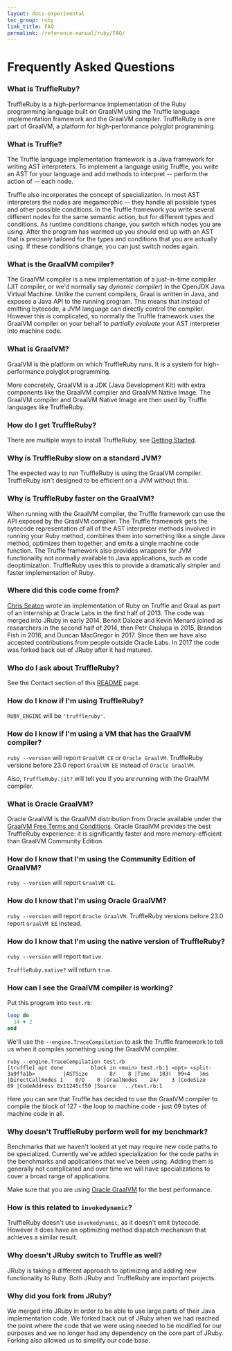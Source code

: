 ```yaml
---
layout: docs-experimental
toc_group: ruby
link_title: FAQ
permalink: /reference-manual/ruby/FAQ/
---
```

# Frequently Asked Questions

### What is TruffleRuby?

TruffleRuby is a high-performance implementation of the Ruby programming language built on GraalVM using the Truffle language
implementation framework and the GraalVM compiler.
TruffleRuby is one part of GraalVM, a platform for high-performance polyglot programming.

### What is Truffle?

The Truffle language implementation framework is a Java framework for writing AST interpreters.
To implement a language using Truffle, you write an AST for your language and add methods to interpret -- perform the action of -- each node.

Truffle also incorporates the concept of specialization.
In most AST interpreters the nodes are megamorphic -- they handle all possible types and other possible conditions.
In the Truffle framework you write several different nodes for the same semantic action, but for different types and conditions.
As runtime conditions change, you switch which nodes you are using.
After the program has warmed up you should end up with an AST that is precisely tailored for the types and conditions that you are actually using.
If these conditions change, you can just switch nodes again.

### What is the GraalVM compiler?

The GraalVM compiler is a new implementation of a just-in-time compiler (JIT compiler, or we'd normally say *dynamic compiler*) in the OpenJDK Java Virtual Machine.
Unlike the current compilers, Graal is written in Java, and exposes a Java API to the running program.
This means that instead of emitting bytecode, a JVM language can directly control the compiler.
However this is complicated, so normally the Truffle framework uses the GraalVM compiler on your behalf to *partially evaluate* your AST interpreter into machine code.

### What is GraalVM?

GraalVM is the platform on which TruffleRuby runs. It is a system for high-performance polyglot programming.

More concretely, GraalVM is a JDK (Java Development Kit) with extra components like the GraalVM compiler and GraalVM Native Image.
The GraalVM compiler and GraalVM Native Image are then used by Truffle languages like TruffleRuby.

### How do I get TruffleRuby?

There are multiple ways to install TruffleRuby, see [Getting Started](../../README.md#getting-started).

### Why is TruffleRuby slow on a standard JVM?

The expected way to run TruffleRuby is using the GraalVM compiler.
TruffleRuby isn't designed to be efficient on a JVM without this.

### Why is TruffleRuby faster on the GraalVM?

When running with the GraalVM compiler, the Truffle framework can use the API exposed by the GraalVM compiler.
The Truffle framework gets the bytecode representation of all of the AST interpreter methods involved in running your Ruby method, combines them into something like a single Java method, optimizes them together, and emits a single machine code function.
The Truffle framework also provides wrappers for JVM functionality not normally available to Java applications, such as code deoptimization.
TruffleRuby uses this to provide a dramatically simpler and faster implementation of Ruby.

### Where did this code come from?

[Chris Seaton](https://github.com/chrisseaton) wrote an implementation of Ruby on Truffle and Graal as part of an internship at Oracle Labs in the first half of 2013. The code was merged into JRuby in early 2014. Benoit Daloze and Kevin Menard joined as researchers in the second half of 2014, then Petr Chalupa in 2015, Brandon Fish in 2016, and Duncan MacGregor in 2017.
Since then we have also accepted contributions from people outside Oracle Labs.
In 2017 the code was forked back out of JRuby after it had matured.

### Who do I ask about TruffleRuby?

See the Contact section of this [README](../../README.md#contact) page.

### How do I know if I'm using TruffleRuby?

`RUBY_ENGINE` will be `'truffleruby'`.

### How do I know if I'm using a VM that has the GraalVM compiler?

`ruby --version` will report `GraalVM CE` or `Oracle GraalVM`.
TruffleRuby versions before 23.0 report `GraalVM EE` instead of `Oracle GraalVM`.

Also, `TruffleRuby.jit?` will tell you if you are running with the GraalVM compiler.

### What is Oracle GraalVM?

Oracle GraalVM is the GraalVM distribution from Oracle available under the [GraalVM Free Terms and Conditions](https://medium.com/graalvm/161527df3d76).
Oracle GraalVM provides the best TruffleRuby experience: it is significantly faster and more memory-efficient than GraalVM Community Edition.

### How do I know that I'm using the Community Edition of GraalVM?

`ruby --version` will report `GraalVM CE`.

### How do I know that I'm using Oracle GraalVM?

`ruby --version` will report `Oracle GraalVM`.
TruffleRuby versions before 23.0 report `GraalVM EE` instead.

### How do I know that I'm using the native version of TruffleRuby?

`ruby --version` will report `Native`.

`TruffleRuby.native?` will return `true`.

### How can I see the GraalVM compiler is working?

Put this program into `test.rb`:

```ruby
loop do
  14 + 2
end
```

We'll use the `--engine.TraceCompilation` to ask the Truffle framework to tell us when it compiles something using the GraalVM compiler.

```shell
ruby --engine.TraceCompilation test.rb
[truffle] opt done         block in <main> test.rb:1 <opt> <split-3a9ffa1b>         |ASTSize       8/    8 |Time   103(  99+4   )ms |DirectCallNodes I    0/D    0 |GraalNodes    24/    3 |CodeSize           69 |CodeAddress 0x11245cf50 |Source   ../test.rb:1
```

Here you can see that Truffle has decided to use the GraalVM compiler to compile the block of 127 - the loop to machine code - just 69 bytes of machine code in all.

### Why doesn't TruffleRuby perform well for my benchmark?

Benchmarks that we haven't looked at yet may require new code paths to be specialized.
Currently we've added specialization for the code paths in the benchmarks and applications that we've been using.
Adding them is generally not complicated and over time we will have specializations to cover a broad range of applications.

Make sure that you are using [Oracle GraalVM](installing-truffleruby.md#oracle-graalvm-and-graalvm-community-edition) for the best performance.

### How is this related to `invokedynamic`?

TruffleRuby doesn't use `invokedynamic`, as it doesn't emit bytecode.
However it does have an optimizing method dispatch mechanism that achieves a similar result.

### Why doesn't JRuby switch to Truffle as well?

JRuby is taking a different approach to optimizing and adding new functionality to Ruby.
Both JRuby and TruffleRuby are important projects.

### Why did you fork from JRuby?

We merged into JRuby in order to be able to use large parts of their Java implementation code.
We forked back out of JRuby when we had reached the point where the code that we were using needed to be modified for our purposes and we no longer had any dependency on the core part of JRuby.
Forking also allowed us to simplify our code base.
